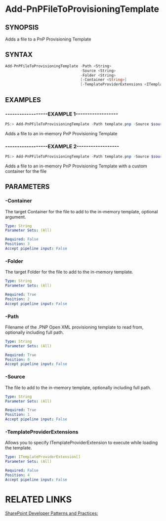 # Add-PnPFileToProvisioningTemplate

## SYNOPSIS
Adds a file to a PnP Provisioning Template

## SYNTAX 

```powershell
Add-PnPFileToProvisioningTemplate -Path <String>
                                  -Source <String>
                                  -Folder <String>
                                  [-Container <String>]
                                  [-TemplateProviderExtensions <ITemplateProviderExtension[]>]
```


## EXAMPLES

### ------------------EXAMPLE 1------------------
```powershell
PS:> Add-PnPFileToProvisioningTemplate -Path template.pnp -Source $sourceFilePath -Folder $targetFolder
```

Adds a file to an in-memory PnP Provisioning Template

### ------------------EXAMPLE 2------------------
```powershell
PS:> Add-PnPFileToProvisioningTemplate -Path template.pnp -Source $sourceFilePath -Folder $targetFolder -Container $container
```

Adds a file to an in-memory PnP Provisioning Template with a custom container for the file

## PARAMETERS

### -Container
The target Container for the file to add to the in-memory template, optional argument.

```yaml
Type: String
Parameter Sets: (All)

Required: False
Position: 3
Accept pipeline input: False
```

### -Folder
The target Folder for the file to add to the in-memory template.

```yaml
Type: String
Parameter Sets: (All)

Required: True
Position: 2
Accept pipeline input: False
```

### -Path
Filename of the .PNP Open XML provisioning template to read from, optionally including full path.

```yaml
Type: String
Parameter Sets: (All)

Required: True
Position: 0
Accept pipeline input: False
```

### -Source
The file to add to the in-memory template, optionally including full path.

```yaml
Type: String
Parameter Sets: (All)

Required: True
Position: 1
Accept pipeline input: False
```

### -TemplateProviderExtensions
Allows you to specify ITemplateProviderExtension to execute while loading the template.

```yaml
Type: ITemplateProviderExtension[]
Parameter Sets: (All)

Required: False
Position: 4
Accept pipeline input: False
```

# RELATED LINKS

[SharePoint Developer Patterns and Practices:](http://aka.ms/sppnp)